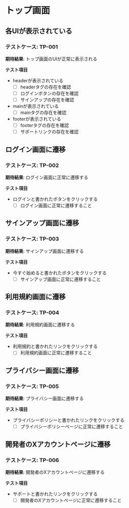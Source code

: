 # トップ画面
## 各UIが表示されている
### テストケース: TP-001
**期待結果**:
トップ画面のUIが正常に表示される

**テスト項目**
- headerが表示されている
  - [ ] headerタグの存在を確認
  - [ ] ログインボタンの存在を確認
  - [ ] サインアップの存在を確認

- mainが表示されている
  - [ ] mainタグの存在を確認

- footerが表示されている
  - [ ] footerタグの存在を確認
  - [ ] サポートリンクの存在を確認

## ログイン画面に遷移
### テストケース: TP-002
**期待結果**:
ログイン画面に正常に遷移する

**テスト項目**
- ログインと書かれたボタンをクリックする
  - [ ] ログイン画面に正常に遷移すること

## サインアップ画面に遷移
### テストケース: TP-003
**期待結果**:
サインアップ画面に遷移する

**テスト項目**
- 今すぐ始めると書かれたボタンをクリックする
  - [ ] サインアップ画面に正常に遷移すること

## 利用規約画面に遷移
### テストケース: TP-004
**期待結果**:
利用規約画面に遷移する

**テスト項目**
- 利用規約と書かれたリンクをクリックする
  - [ ] 利用規約画面に正常に遷移すること

## プライバシー画面に遷移
### テストケース: TP-005
**期待結果**:
プライバシー画面に遷移する

**テスト項目**
- プライバシーポリシーと書かれたリンクをクリックする
  - [ ] プライバシーポリシーページに正常に遷移すること

## 開発者のXアカウントページに遷移
### テストケース: TP-006
**期待結果**:
開発者のXアカウントページに遷移する

**テスト項目**
- サポートと書かれたリンクをクリックする
  - [ ] 開発者のXアカウントページに正常に遷移すること